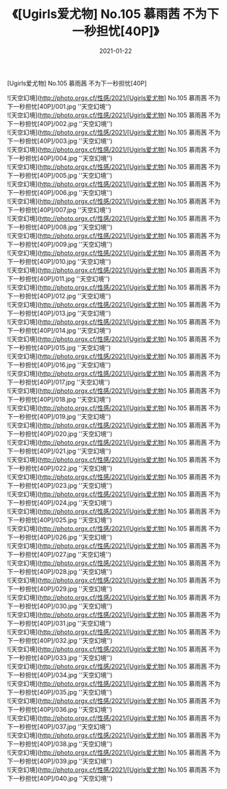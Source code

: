 ﻿---
layout: post
title:  《[Ugirls爱尤物] No.105 慕雨茜 不为下一秒担忧[40P]》
date:   2021-01-22
img: http://photo.orgx.cf/性感/2021/[Ugirls爱尤物] No.105 慕雨茜 不为下一秒担忧[40P]/000.jpg
categories: [美女, 性感, 泳衣]
---

[Ugirls爱尤物] No.105 慕雨茜 不为下一秒担忧[40P]



![天空幻境](http://photo.orgx.cf/性感/2021/[Ugirls爱尤物] No.105 慕雨茜 不为下一秒担忧[40P]/001.jpg ''天空幻境'') <br>
![天空幻境](http://photo.orgx.cf/性感/2021/[Ugirls爱尤物] No.105 慕雨茜 不为下一秒担忧[40P]/002.jpg ''天空幻境'') <br>
![天空幻境](http://photo.orgx.cf/性感/2021/[Ugirls爱尤物] No.105 慕雨茜 不为下一秒担忧[40P]/003.jpg ''天空幻境'') <br>
![天空幻境](http://photo.orgx.cf/性感/2021/[Ugirls爱尤物] No.105 慕雨茜 不为下一秒担忧[40P]/004.jpg ''天空幻境'') <br>
![天空幻境](http://photo.orgx.cf/性感/2021/[Ugirls爱尤物] No.105 慕雨茜 不为下一秒担忧[40P]/005.jpg ''天空幻境'') <br>
![天空幻境](http://photo.orgx.cf/性感/2021/[Ugirls爱尤物] No.105 慕雨茜 不为下一秒担忧[40P]/006.jpg ''天空幻境'') <br>
![天空幻境](http://photo.orgx.cf/性感/2021/[Ugirls爱尤物] No.105 慕雨茜 不为下一秒担忧[40P]/007.jpg ''天空幻境'') <br>
![天空幻境](http://photo.orgx.cf/性感/2021/[Ugirls爱尤物] No.105 慕雨茜 不为下一秒担忧[40P]/008.jpg ''天空幻境'') <br>
![天空幻境](http://photo.orgx.cf/性感/2021/[Ugirls爱尤物] No.105 慕雨茜 不为下一秒担忧[40P]/009.jpg ''天空幻境'') <br>
![天空幻境](http://photo.orgx.cf/性感/2021/[Ugirls爱尤物] No.105 慕雨茜 不为下一秒担忧[40P]/010.jpg ''天空幻境'') <br>
![天空幻境](http://photo.orgx.cf/性感/2021/[Ugirls爱尤物] No.105 慕雨茜 不为下一秒担忧[40P]/011.jpg ''天空幻境'') <br>
![天空幻境](http://photo.orgx.cf/性感/2021/[Ugirls爱尤物] No.105 慕雨茜 不为下一秒担忧[40P]/012.jpg ''天空幻境'') <br>
![天空幻境](http://photo.orgx.cf/性感/2021/[Ugirls爱尤物] No.105 慕雨茜 不为下一秒担忧[40P]/013.jpg ''天空幻境'') <br>
![天空幻境](http://photo.orgx.cf/性感/2021/[Ugirls爱尤物] No.105 慕雨茜 不为下一秒担忧[40P]/014.jpg ''天空幻境'') <br>
![天空幻境](http://photo.orgx.cf/性感/2021/[Ugirls爱尤物] No.105 慕雨茜 不为下一秒担忧[40P]/015.jpg ''天空幻境'') <br>
![天空幻境](http://photo.orgx.cf/性感/2021/[Ugirls爱尤物] No.105 慕雨茜 不为下一秒担忧[40P]/016.jpg ''天空幻境'') <br>
![天空幻境](http://photo.orgx.cf/性感/2021/[Ugirls爱尤物] No.105 慕雨茜 不为下一秒担忧[40P]/017.jpg ''天空幻境'') <br>
![天空幻境](http://photo.orgx.cf/性感/2021/[Ugirls爱尤物] No.105 慕雨茜 不为下一秒担忧[40P]/018.jpg ''天空幻境'') <br>
![天空幻境](http://photo.orgx.cf/性感/2021/[Ugirls爱尤物] No.105 慕雨茜 不为下一秒担忧[40P]/019.jpg ''天空幻境'') <br>
![天空幻境](http://photo.orgx.cf/性感/2021/[Ugirls爱尤物] No.105 慕雨茜 不为下一秒担忧[40P]/020.jpg ''天空幻境'') <br>
![天空幻境](http://photo.orgx.cf/性感/2021/[Ugirls爱尤物] No.105 慕雨茜 不为下一秒担忧[40P]/021.jpg ''天空幻境'') <br>
![天空幻境](http://photo.orgx.cf/性感/2021/[Ugirls爱尤物] No.105 慕雨茜 不为下一秒担忧[40P]/022.jpg ''天空幻境'') <br>
![天空幻境](http://photo.orgx.cf/性感/2021/[Ugirls爱尤物] No.105 慕雨茜 不为下一秒担忧[40P]/023.jpg ''天空幻境'') <br>
![天空幻境](http://photo.orgx.cf/性感/2021/[Ugirls爱尤物] No.105 慕雨茜 不为下一秒担忧[40P]/024.jpg ''天空幻境'') <br>
![天空幻境](http://photo.orgx.cf/性感/2021/[Ugirls爱尤物] No.105 慕雨茜 不为下一秒担忧[40P]/025.jpg ''天空幻境'') <br>
![天空幻境](http://photo.orgx.cf/性感/2021/[Ugirls爱尤物] No.105 慕雨茜 不为下一秒担忧[40P]/026.jpg ''天空幻境'') <br>
![天空幻境](http://photo.orgx.cf/性感/2021/[Ugirls爱尤物] No.105 慕雨茜 不为下一秒担忧[40P]/027.jpg ''天空幻境'') <br>
![天空幻境](http://photo.orgx.cf/性感/2021/[Ugirls爱尤物] No.105 慕雨茜 不为下一秒担忧[40P]/028.jpg ''天空幻境'') <br>
![天空幻境](http://photo.orgx.cf/性感/2021/[Ugirls爱尤物] No.105 慕雨茜 不为下一秒担忧[40P]/029.jpg ''天空幻境'') <br>
![天空幻境](http://photo.orgx.cf/性感/2021/[Ugirls爱尤物] No.105 慕雨茜 不为下一秒担忧[40P]/030.jpg ''天空幻境'') <br>
![天空幻境](http://photo.orgx.cf/性感/2021/[Ugirls爱尤物] No.105 慕雨茜 不为下一秒担忧[40P]/031.jpg ''天空幻境'') <br>
![天空幻境](http://photo.orgx.cf/性感/2021/[Ugirls爱尤物] No.105 慕雨茜 不为下一秒担忧[40P]/032.jpg ''天空幻境'') <br>
![天空幻境](http://photo.orgx.cf/性感/2021/[Ugirls爱尤物] No.105 慕雨茜 不为下一秒担忧[40P]/033.jpg ''天空幻境'') <br>
![天空幻境](http://photo.orgx.cf/性感/2021/[Ugirls爱尤物] No.105 慕雨茜 不为下一秒担忧[40P]/034.jpg ''天空幻境'') <br>
![天空幻境](http://photo.orgx.cf/性感/2021/[Ugirls爱尤物] No.105 慕雨茜 不为下一秒担忧[40P]/035.jpg ''天空幻境'') <br>
![天空幻境](http://photo.orgx.cf/性感/2021/[Ugirls爱尤物] No.105 慕雨茜 不为下一秒担忧[40P]/036.jpg ''天空幻境'') <br>
![天空幻境](http://photo.orgx.cf/性感/2021/[Ugirls爱尤物] No.105 慕雨茜 不为下一秒担忧[40P]/037.jpg ''天空幻境'') <br>
![天空幻境](http://photo.orgx.cf/性感/2021/[Ugirls爱尤物] No.105 慕雨茜 不为下一秒担忧[40P]/038.jpg ''天空幻境'') <br>
![天空幻境](http://photo.orgx.cf/性感/2021/[Ugirls爱尤物] No.105 慕雨茜 不为下一秒担忧[40P]/039.jpg ''天空幻境'') <br>
![天空幻境](http://photo.orgx.cf/性感/2021/[Ugirls爱尤物] No.105 慕雨茜 不为下一秒担忧[40P]/040.jpg ''天空幻境'') <br>